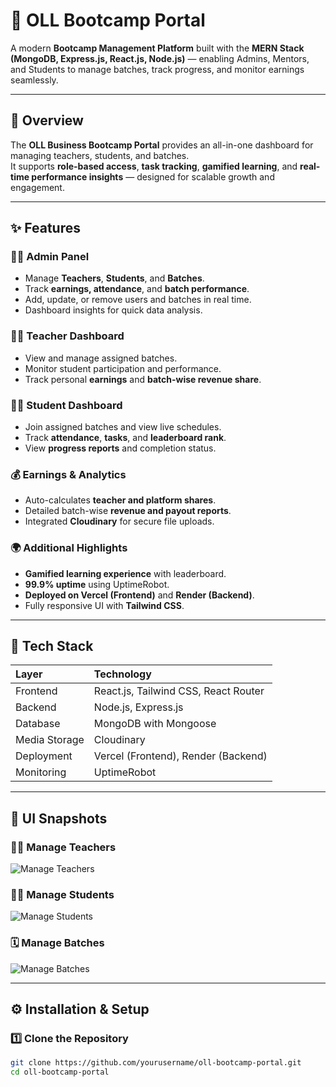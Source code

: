 # 🚀 OLL Bootcamp Portal

A modern **Bootcamp Management Platform** built with the **MERN Stack (MongoDB, Express.js, React.js, Node.js)** — enabling Admins, Mentors, and Students to manage batches, track progress, and monitor earnings seamlessly.

---

## 🧾 Overview

The **OLL Business Bootcamp Portal** provides an all-in-one dashboard for managing teachers, students, and batches.  
It supports **role-based access**, **task tracking**, **gamified learning**, and **real-time performance insights** — designed for scalable growth and engagement.

---

## ✨ Features

### 🧑‍💼 Admin Panel
- Manage **Teachers**, **Students**, and **Batches**.
- Track **earnings, attendance**, and **batch performance**.
- Add, update, or remove users and batches in real time.
- Dashboard insights for quick data analysis.

### 👨‍🏫 Teacher Dashboard
- View and manage assigned batches.
- Monitor student participation and performance.
- Track personal **earnings** and **batch-wise revenue share**.

### 🧑‍🎓 Student Dashboard
- Join assigned batches and view live schedules.
- Track **attendance**, **tasks**, and **leaderboard rank**.
- View **progress reports** and completion status.

### 💰 Earnings & Analytics
- Auto-calculates **teacher and platform shares**.
- Detailed batch-wise **revenue and payout reports**.
- Integrated **Cloudinary** for secure file uploads.

### 🌍 Additional Highlights
- **Gamified learning experience** with leaderboard.
- **99.9% uptime** using UptimeRobot.
- **Deployed on Vercel (Frontend)** and **Render (Backend)**.
- Fully responsive UI with **Tailwind CSS**.

---

## 🧠 Tech Stack

| Layer | Technology |
|:------|:------------|
| Frontend | React.js, Tailwind CSS, React Router |
| Backend | Node.js, Express.js |
| Database | MongoDB with Mongoose |
| Media Storage | Cloudinary |
| Deployment | Vercel (Frontend), Render (Backend) |
| Monitoring | UptimeRobot |

---

## 📸 UI Snapshots

### 👩‍🏫 Manage Teachers
![Manage Teachers](./assets/manage-teachers.png)

### 🧑‍🎓 Manage Students
![Manage Students](./assets/manage-students.png)

### 🗓️ Manage Batches
![Manage Batches](./assets/manage-batches.png)

---

## ⚙️ Installation & Setup

### 1️⃣ Clone the Repository
```bash
git clone https://github.com/yourusername/oll-bootcamp-portal.git
cd oll-bootcamp-portal
